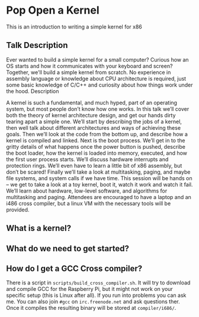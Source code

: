 Pop Open a Kernel
=================

This is an introduction to writing a simple kernel for x86

Talk Description
----------------

Ever wanted to build a simple kernel for a small computer? Curious how an OS
starts and how it communicates with your keyboard and screen? Together, we'll
build a simple kernel from scratch. No experience in assembly language or
knowledge about CPU architecture is required, just some basic knowledge of
C/C++ and curiosity about how things work under the hood.
Description

A kernel is such a fundamental, and much hyped, part of an operating system,
but most people don’t know how one works.
In this talk we’ll cover both the theory of kernel architecture design, and get
our hands dirty tearing apart a simple one.
We’ll start by describing the jobs of a kernel, then well talk about different
architectures and ways of achieving these goals.
Then we’ll look at the code from the bottom up, and describe how a kernel is
compiled and linked.
Next is the boot process. We’ll get in to the gritty details of what happens
once the power button is pushed, describe the boot loader, how the kernel is
loaded into memory, executed, and how the first user process starts.
We’ll discuss hardware interrupts and protection rings. We’ll even have to
learn a little bit of x86 assembly, but don’t be scared!
Finally we’ll take a look at multitasking, paging, and maybe file systems, and
system calls if we have time.
This session will be hands on – we get to take a look at a toy kernel, boot it,
watch it work and watch it fail. We’ll learn about hardware, low-level
software, and algorithms for multitasking and paging.
Attendees are encouraged to have a laptop and an i486 cross compiler, but a
linux VM with the necessary tools will be provided.


What is a kernel?
-----------------


What do we need to get started?
-------------------------------

How do I get a GCC Cross compiler?
----------------------------------
There is a script in `scripts/build_cross_compiler.sh`. It will try to
download and compile GCC for the Raspberry Pi, but it might not work on your
specific setup (this is Linux after all).
If you run into problems you can ask me. You can also join `#gcc` on
`irc.freenode.net` and ask questions ther.
Once it compiles the resulting binary will be stored at `compiler/i686/`.


